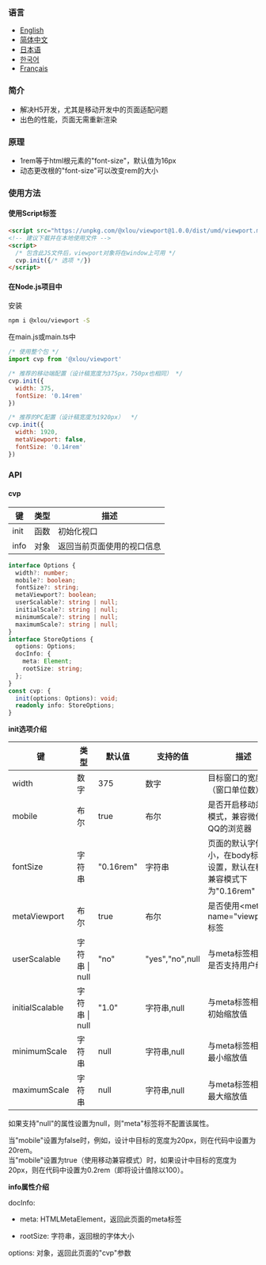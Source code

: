 ### 语言

* [English](https://github.com/omlou/viewport#readme)
* [简体中文](https://github.com/omlou/viewport/blob/master/public/md/readme-zh.md)
* [日本语](https://github.com/omlou/viewport/blob/master/public/md/readme-ja.md)
* [한국어](https://github.com/omlou/viewport/blob/master/public/md/readme-ko.md)
* [Français](https://github.com/omlou/viewport/blob/master/public/md/readme-fr.md)

### 简介

* 解决H5开发，尤其是移动开发中的页面适配问题
* 出色的性能，页面无需重新渲染

### 原理

* 1rem等于html根元素的"font-size"，默认值为16px
* 动态更改根的"font-size"可以改变rem的大小

### 使用方法

#### 使用Script标签

```html
<script src="https://unpkg.com/@xlou/viewport@1.0.0/dist/umd/viewport.min.js"></script>
<!-- 建议下载并在本地使用文件 -->
<script>
  /* 包含此JS文件后，viewport对象将在window上可用 */
  cvp.init({/* 选项 */})
</script>
```

#### 在Node.js项目中

安装

``` bash
npm i @xlou/viewport -S
```

在main.js或main.ts中

``` javascript
/* 使用整个包 */
import cvp from '@xlou/viewport'

/* 推荐的移动端配置（设计稿宽度为375px，750px也相同） */
cvp.init({
  width: 375,
  fontSize: '0.14rem'
})

/* 推荐的PC配置（设计稿宽度为1920px）  */
cvp.init({
  width: 1920,
  metaViewport: false,
  fontSize: '0.14rem'
})
```

### API

#### cvp

|键|类型|描述|
|----|----|----|
|init|函数|初始化视口|
|info|对象|返回当前页面使用的视口信息|

```typescript
interface Options {
  width?: number;
  mobile?: boolean;
  fontSize?: string;
  metaViewport?: boolean;
  userScalable?: string | null;
  initialScale?: string | null;
  minimumScale?: string | null;
  maximumScale?: string | null;
}
interface StoreOptions {
  options: Options;
  docInfo: {
    meta: Element;
    rootSize: string;
  };
}
const cvp: {
  init(options: Options): void;
  readonly info: StoreOptions;
}
```

**init选项介绍**

|键|类型|默认值|支持的值|描述|
|----|----|----|----|----|
|width|数字|375|数字|目标窗口的宽度（窗口单位数）|
|mobile|布尔|true|布尔|是否开启移动兼容模式，兼容微信和QQ的浏览器|
|fontSize|字符串|"0.16rem"|字符串|页面的默认字体大小，在body标签上设置，默认在移动兼容模式下为"0.16rem"|
|metaViewport|布尔|true|布尔|是否使用\<meta name="viewport">标签|
|userScalable|字符串 \| null|"no"|"yes","no",null|与meta标签相关，是否支持用户缩放|
|initialScalable|字符串 \| null|"1.0"|字符串,null|与meta标签相关，初始缩放值|
|minimumScale|字符串|null|字符串,null|与meta标签相关，最小缩放值|
|maximumScale|字符串|null|字符串,null|与meta标签相关，最大缩放值|

如果支持"null"的属性设置为null，则"meta"标签将不配置该属性。

当"mobile"设置为false时，例如，设计中目标的宽度为20px，则在代码中设置为20rem。  
当"mobile"设置为true（使用移动兼容模式）时，如果设计中目标的宽度为20px，则在代码中设置为0.2rem（即将设计值除以100）。

**info属性介绍**

docInfo:

* meta: HTMLMetaElement，返回此页面的meta标签

* rootSize: 字符串，返回根的字体大小

options: 对象，返回此页面的"cvp"参数
